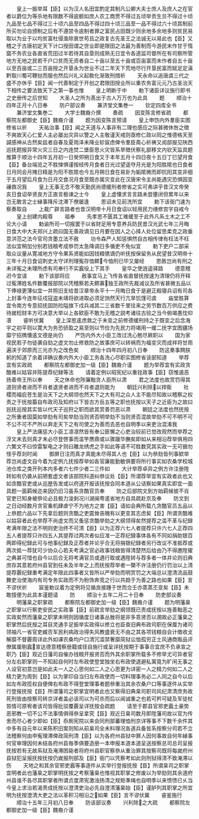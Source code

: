 <!-- { "loadSidebar": true } -->
　　皇上一振举耳【臣】以为汉人名田宜酌定其制凡公卿大夫士庶人及庶人之在官者以爵位为等杀地有限数不得逾额如庶人农工商贾不得过五顷举贡生贠不得过十顷九品至七品不得过三十顷六品至四品不得过四十顷三品至一品不得过六十顷其制前所买勿论自颁制之后有不遵禁令逾制者罪之富民占田既少则余地多余地多则贫民易取以为业于以均贫富杜侵渔除衰世苟且之政复古先圣王之法诚无以易此也【臣】又稽之于古唐初定天下计口授田谓之世业即是限田之法最为善制而今游民末作甘于惰窳不务农业各直省荒田过半若待其自垦则成熟无日宜令各道监司督所在有司察所管地方无地之民若干户口贫而无资者自二十亩以至五十亩或百亩富而末作者自五十亩以至百亩或二三百亩授之开垦永为世业不过二年天下荒地尽行开垦民富而赋足定滇黔取川蜀可鞭挞而服也然后兴礼义起敎化渐致刑措祈
　　天永命以追唐虞三代之盛不亦休乎【臣】闻一代善制定于开创之君限田授业所以重农务富元元乃古圣治天下相传之要法致天下之第一事也惟
　　皇上明断于中
　　勅下诸臣详议施行即书之史册传之后世知
　　大圣人之所为髙出于古人万万也为此具
　　题
　　顺治十四年正月十八日奉
　　防户部议奏
　　兼济堂文集巻一
　　钦定四库全书
　　兼济堂文集巻二
　　大学士魏裔介撰
　　奏疏
　　因变陈言修省疏
　　都察院左都御史【臣】魏裔介谨
　　题为因变陈言预请
　　皇上申饬内外羣臣实图修省以祈
　　天祐治事【臣】闻之天道与人事非有二理也感应之际甚微休咎之徴不爽故天心仁爱人主必屡出灾异以警之人主敬谨天戒则亟修仁政以囘之惟德格天至諴感神从古然矣兹者自春及夏雨泽未降业轸宸虑俾令羣臣斋心祈祷又阅邸报见陜西巡抚题报异常火灾三日之内连焚二堡臣思火灾皆系旱徴伏察礼部移文内钦天监具题推算于顺治十四年五月初一日癸夘朔日食又于本年五月十四日夜十五日丁巳望月食【臣】备台端览之不胜悚惧谨按经传月食者日光过望遥夺月光是为阳胜隂也日食者日月同会月掩日精是为阳不胜隂也今五月朔日食在易卦为姤隂微而即抗阳其变非细于五月望后月食为日月交食况月食至既亦属灾变此在汉唐宋令主尚能遇灾恐惧因变禳救况我
　　皇上无事无念不敬天勤民尚德缓刑者修省之实可弗讲乎昔汉文帝癸亥日食诏举贤良方正直言极谏之士今
　　皇上虚懐求言言路未尝壅闭但累年以来岂无敢言之士縁事降斥沈滞下僚屡逢
　　恩诏未见前洗所宜
　　勅下该衙门速为察奏取自
　　上裁广辟言路者也昔汉明帝十月日食诏以轻用民力缮修宫宇自戒今
　　皇上创建内殿尊
　　祖奉
　　先孝思不匮其工难缓至于此外凡系土木之工不论大小请
　　勅谕所司一切报罢于以省财足用专意养兵防民昔汉光武七年三月晦日食大中大夫郑兴上疏曰国无善政谪见日月要在因人之心择人处位留思柔克之政垂意洪范之法今官司贪墨立法不赦
　　功令森严人知惩惧然自古相传律有枉法不枉法似宜稍加分别若钱粮考成叅罚太急降调日多循吏不免似宜
　　勅下吏户二部采取众议量从寛减地方守令果系贤能如因钱粮镌谪仍听抚按保留务从民望昔汉明帝十三年十月日食诏刺史太守详刑理寃存恤鳏今恤刑已毕又屡经
　　恩赦岂尚有刑之未详寃之未理所虑有司奉行不实蠧役上下其手
　　皇华之使逍遥驿路
　　德意稽迟今宜请
　　勅下该部将应
　　赦事宜马上飞传各省直督抚按速为清理仍将开释过寃滞姓名件数覆报部院以凭稽察若夫鳏寡独王政所先裁减议及所省甚微五品以下俸禄更薄似宜一并照旧支给昔汉章帝永平十一月晦日食于是避正殿寝兵诏有司各上封事今连年征戍寇盗未靖将欲进取必须足饷然天行亢旱饥馑可虞
　　庙堂胜算宜令南方专意招抚固防险隘旗下戍兵减其二三省数千里往来之劳节数百万供应之费待嵗稔财丰方可决意大举以上各欵臣不敢为无稽之説考诸往古验之当今俯竭愚忱仰凟
　　睿听伏冀
　　皇上深思逺虑救之于未变之前修德缓刑持之于既变之后念海宇之初平则以寛大为务恐骄盈之易至则以节俭为先民力将竭用一缓二抚字宜图疆场靡宁招擕懐逺文德是尚仍
　　严饬内外大小臣工改过洗心勉尽厥职以
　　国为家视民若子勿徒袭自劾之虚文勿止修救防之故事庶可以转祸而为福变灾而成祥将甘雨遍浃于郊原而三光亦为之改色矣
　　顺治十四年四月初八日奉
　　防这奏事闗朕躬的知道了余着详确议奏内外大小臣工务各洗心尽职实图修省该部知道
　　举荐宜有实政疏
　　都察院左都御史加一级【臣】魏裔介谨
　　题为举荐宜有实政贪酷难以姑容并陈提荐纪録等法
　　请着定例以昭宪纪以重铨政事【臣】窃惟遏恶扬善帝王所以奉
　　天之休命也陟廉黜贪人臣所以肃
　　君之法度也故赏罚得其道则贤者进而不肖者退贤者进而不肖者退则能为
　　朝廷兴利除以捍衞
　　社稷而福庇苍生是治天下之大纲领也然天下之大有司之众人主不能尽知故以稽察之权责之于抚按葢自布政司及知府以下皆古方岳五等之职也抚按以天子之近臣为之故曰廵抚巡按其实皆以代天子巡狩之职而欲其赏善罚恶以肃
　　朝廷之法度也然抚按之所重者固莫如举劾有司矣举劾当则贤否明举劾不当则贤否混故举劾不可不明不可不公不可不严所以奔走天下之有司使之为善而去恶也自明季以来吏治混淆我
　　皇上严法痛惩大小臣工凛凛然皆有奉公匪懈之心吏治较前已觉改观然而举荐之浮文未去则真才未必尽登啓事而滥竽赝鼎或以骤躐华膴矣即如从来相沿荐举俱用四六繁文不曰惊雷掣电之才则曰雕龙绣虎之手如此等语不可胜数究其实政一无可据勿怪乎荐剡时闻
　　御屏日注而真才真能未尽得其人也【臣】以为叅劾皆列事欵举荐岂尚虚文自今着为定例凢抚按荐举如各官廉能勤敏俱要将所行事实如农桑学校城池仓库之类开列本内多者六七件少者二三件如
　　大计举荐卓异之例方许注册陞转如有仍袭从前陋套虚文者该部院科道纠叅议处【臣】所谓荐举宜有实政者此也又如贪酷官吏或从巡歴告发或以府道开报该抚按会同本道从公诘察如果真实即宜一面具题一面羁候迩来因仍旧习虽系贪酷官员奉
　　防之后部院文到方始羁候彼不肖官吏已知身被叅论必且极力浚剥况川湖闽粤逺省地方自具疏赴京及奉
　　防文到之日动经数月贪官乗机肆虐宁不为地方之害【臣】请如会典所载凢贪酷官员五品以上叅题六品以下先拿后题则贪酷之吏震耸丧魄有以更变其志虑矣【臣】所谓贪酷难以姑容者此也举荐不尚虚文而又蚤惩贪酷举劾之大纲领得矣然提荐之滥不革与纪録考满年限之法不明则吏治终不可清【臣】以为正荐六七人者提荐只许六七人正荐四五人者提荐只许四五人其提荐过两次者似应准一正荐纪録事体各有不同如捐助银百两即得纪録此可与他事纪録及正荐者并论乎合无将捐银纪録者另行改议不准抵荐或两次抵一荐犹可少协众心若夫考满之官必政事钱粮皆得清楚然后给由乃不得邀陞擢之典甚可惜也自今以后合无将考满官员或遇行取或遇陞转与荐多者一体并论则旧典庶存其意若府州县官到任未及半年之上而抚按荐举者一槩不许注册仍行罚治以上清提荐覈纪録重考满定年限此四事者又皆所以严举劾而明赏罚之大端总以澄清流品鼓舞吏治使海内有司专务实政而不为粉饰奔竞之行以共趋于为善之路也如果【臣】言不谬伏祈
　　宸鉴勅议着为定例将见循良接踵于世而佥壬亦蒸蒸丕变矣【臣】未敢擅便为此具本谨题请
　　防
　　顺治十五年二月二十日奉
　　防吏部议奏
　　明藩臬之职掌疏
　　都察院左都御史加一级【臣】魏裔介谨
　　题为明藩臬之职掌以行察吏安民之实政事【臣】前疏言举劾之纲领既已责成抚按以旌善黜恶之实政矣然而藩臬之职掌未明则因循度日诸事丛脞将是非多乖贤否以溷故必正藩臬之职掌然后抚按之耳目灵通手足振举实政得以修立也臣查旧典布政司职在保厘为诸司领袖凡一省官吏臧否军民利病政治得失风教盛衰无不由之其各项钱粮自会计徴收攴解靡不督覈周详此外如课农桑均户口清冗滥禁奢靡简狱讼恤孤穷正士风通商贩品评僚属厘剔蠧宣达德意稽察册籍或径自施行或呈详抚按期于事事合宜庶不负承宣之职乃【臣】观近日藩司自催办钱粮开报贤否而外其余职掌所载多不修举尤可异者官分左右职掌则一不知起自何时左布政使登堂独坐右布政使退避私寓竟为旷闲无事之人设官初意岂是如此夫一人之心思何如二人之心思更为详密一人之精力何如二人之精力更为周到【臣】以为掌印自当归左布政使而一切料理事务必二人同之自今以后如左布政揽权自便俾右布政不得登堂理事者题叅重治其余农桑户口等事逐件从实举行登报抚按【臣】所谓藩司之职掌宜明者此也又察得旧典臬司职司风纪肃清庶务故死刑皆由按察司转京详者盖必该司以为可杀而后以闻诚重之也若可矜可疑及军徒杖笞情可原宥者该司皆得批驳覆覈呈详抚按会疏题
　　请至于郡县官邪吏蠧土豪势恶邪教一切不公不法事情俱得叅呈拿究【臣】观近日臬司数月即陞藩司故以官为传舍而尽心者少即如【臣】忝厠宪院以来会同刑部蕃理恤刑京详等事不下数千余件其中多有自元年以来陈积旧案则知从前臬司全未料理况各道兵备皆系按察分司若不立法稽察何由申寃理滞俾政简刑清【臣】以为各府州县狱中罪人因何事故自何年縁事何官审理因何未结各府州县毎季俱要造册一本申报本道本道呈送按察总司总司呈报抚按若有无故系狱及淹滞困毙者将府州县职官察叅从重治罪其按察司既将每嵗府州县狱犯呈报抚按抚按仍嵗报刑部及【臣】衙门以凭察考如此则刑狱得清不致淹滞以伤
　　天地之和其余官邪吏蠧等事逐件从实举行登报抚按【臣】所谓臬司之职掌宜明者此也藩臬之职掌明抚按之考察藩臬也惟视其职掌之修废以为举劾则其余道府州县谁不各尽其职掌者所谓贞度肃宪激浊扬清之规矩凖绳也自明季以来愦愦已乆当今皇上求治若渴责成抚按以澄清吏治必先自澄清藩臬始【臣】谨胪列其职掌之所宜明为抚按澄清大吏之法以革积习相沿之如果【臣】言不谬伏冀
　　睿鉴施行
　　顺治十五年三月初八日奉
　　防该部议奏
　　兴利除之大疏
　　都察院左都御史加一级【臣】魏裔介谨
